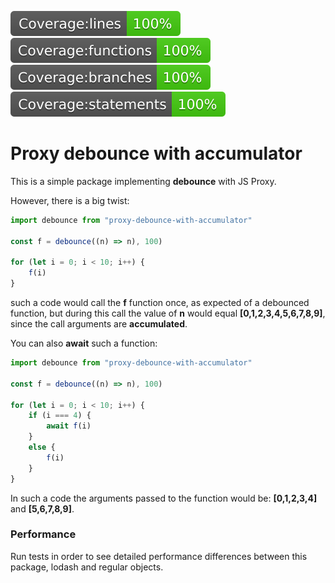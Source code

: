 ![coverage lines](coverage/badge-lines.svg 'Coverage lines') ![coverage functions](coverage/badge-functions.svg 'Coverage functions') ![coverage branches](coverage/badge-branches.svg 'Coverage branches') ![coverage statements](coverage/badge-statements.svg 'Coverage statements')

# Proxy debounce with accumulator

This is a simple package implementing **debounce** with JS Proxy.

However, there is a big twist:

```javascript
import debounce from "proxy-debounce-with-accumulator"

const f = debounce((n) => n), 100)

for (let i = 0; i < 10; i++) {
    f(i)
}
```

such a code would call the **f** function once, as expected of a debounced function, but during this call the value of **n** would equal **[0,1,2,3,4,5,6,7,8,9]**, since the call arguments are **accumulated**.

You can also **await** such a function:

```javascript
import debounce from "proxy-debounce-with-accumulator"

const f = debounce((n) => n), 100)

for (let i = 0; i < 10; i++) {
    if (i === 4) {
        await f(i)
    }
    else {
        f(i)
    }
}
```

In such a code the arguments passed to the function would be: **[0,1,2,3,4]** and **[5,6,7,8,9]**.

### Performance

Run tests in order to see detailed performance differences between this package, lodash and regular objects.

